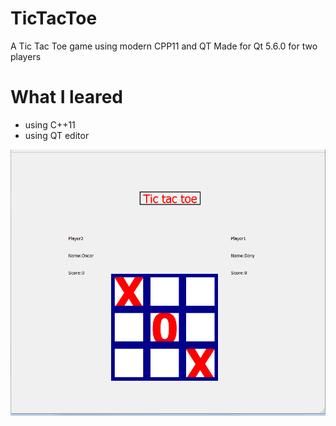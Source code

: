 # TicTacToe
A Tic Tac Toe game using modern CPP11 and QT
Made for Qt 5.6.0 for two players

# What I leared
- using C++11
- using QT editor

![alt text](https://github.com/DanyTrakhtenberg/TicTacToe/blob/master/Images/Capture.PNG)
